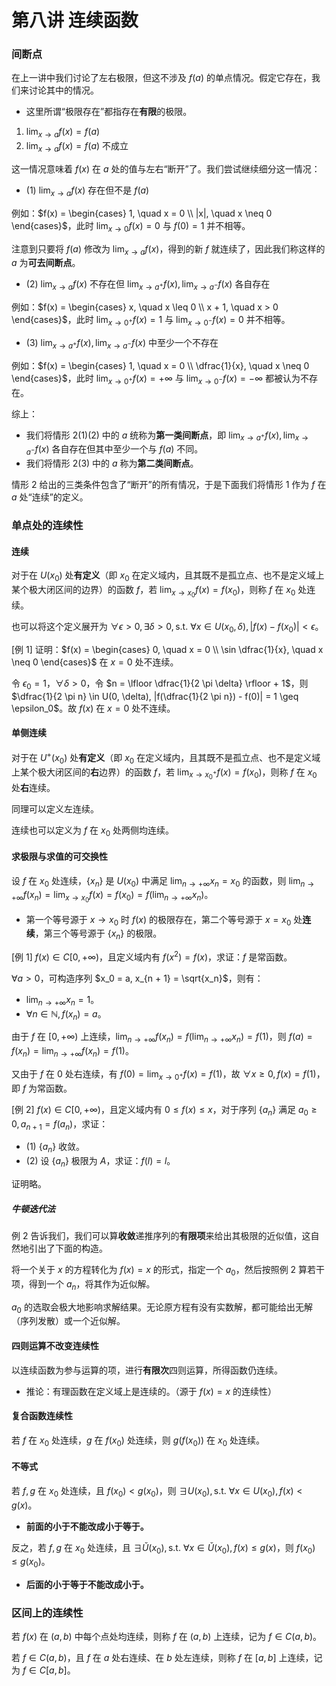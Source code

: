 # 第八讲 连续函数

### 间断点

在上一讲中我们讨论了左右极限，但这不涉及 $f(a)$ 的单点情况。假定它存在，我们来讨论其中的情况。

- 这里所谓“极限存在”都指存在**有限**的极限。

1. $\displaystyle\lim_{x \to a} f(x) = f(a)$
2. $\displaystyle\lim_{x \to a} f(x) = f(a)$ 不成立

这一情况意味着 $f(x)$ 在 $a$ 处的值与左右“断开”了。我们尝试继续细分这一情况：

- (1) $\displaystyle\lim_{x \to a} f(x)$ 存在但不是 $f(a)$

例如：$f(x) = \begin{cases} 1, \quad x = 0 \\ |x|, \quad x \neq 0 \end{cases}$，此时 $\displaystyle\lim_{x \to 0} f(x) = 0$ 与 $f(0) = 1$ 并不相等。

注意到只要将 $f(a)$ 修改为 $\displaystyle\lim_{x \to a} f(x)$，得到的新 $f$ 就连续了，因此我们称这样的 $a$ 为**可去间断点**。

- (2) $\displaystyle\lim_{x \to a} f(x)$ 不存在但 $\displaystyle\lim_{x \to a^+} f(x), \lim_{x \to a^-} f(x)$ 各自存在

例如：$f(x) = \begin{cases} x, \quad x \leq 0 \\ x + 1, \quad x > 0 \end{cases}$，此时 $\displaystyle\lim_{x \to 0^+} f(x) = 1$ 与 $\displaystyle\lim_{x \to 0^-} f(x) = 0$ 并不相等。

- (3) $\displaystyle\lim_{x \to a^+} f(x), \lim_{x \to a^-} f(x)$ 中至少一个不存在

例如：$f(x) = \begin{cases} 1, \quad x = 0 \\ \dfrac{1}{x}, \quad x \neq 0 \end{cases}$，此时 $\displaystyle\lim_{x \to 0^+} f(x) = +\infty$ 与 $\displaystyle\lim_{x \to 0^-} f(x) = -\infty$ 都被认为不存在。

综上：

- 我们将情形 2(1)(2) 中的 $a$ 统称为**第一类间断点**，即 $\displaystyle\lim_{x \to a^+} f(x), \lim_{x \to a^-} f(x)$ 各自存在但其中至少一个与 $f(a)$ 不同。
- 我们将情形 2(3) 中的 $a$ 称为**第二类间断点**。

情形 2 给出的三类条件包含了“断开”的所有情况，于是下面我们将情形 1 作为 $f$ 在 $a$ 处“连续”的定义。

### 单点处的连续性

#### 连续

对于在 $U(x_0)$ 处**有定义**（即 $x_0$ 在定义域内，且其既不是孤立点、也不是定义域上某个极大闭区间的边界）的函数 $f$，若 $\displaystyle\lim_{x \to x_0} f(x) = f(x_0)$，则称 $f$ 在 $x_0$ 处连续。

也可以将这个定义展开为 $\forall \epsilon > 0, \exists \delta > 0, \text{s.t. } \forall x \in U(x_0, \delta), |f(x) - f(x_0)| < \epsilon$。

[例 1] 证明：$f(x) = \begin{cases} 0, \quad x = 0 \\ \sin \dfrac{1}{x}, \quad x \neq 0 \end{cases}$ 在 $x = 0$ 处不连续。

令 $\epsilon_0 = 1$，$\forall \delta > 0$，令 $n = \lfloor \dfrac{1}{2 \pi \delta} \rfloor + 1$，则 $\dfrac{1}{2 \pi n} \in U(0, \delta), |f(\dfrac{1}{2 \pi n}) - f(0)| = 1 \geq \epsilon_0$。故 $f(x)$ 在 $x = 0$ 处不连续。

#### 单侧连续

对于在 $U^+(x_0)$ 处**有定义**（即 $x_0$ 在定义域内，且其既不是孤立点、也不是定义域上某个极大闭区间的**右**边界）的函数 $f$，若 $\displaystyle\lim_{x \to x_0^+} f(x) = f(x_0)$，则称 $f$ 在 $x_0$ 处**右**连续。

同理可以定义左连续。

连续也可以定义为 $f$ 在 $x_0$ 处两侧均连续。

#### 求极限与求值的可交换性

设 $f$ 在 $x_0$ 处连续，$\{x_n\}$ 是 $U(x_0)$ 中满足 $\displaystyle\lim_{n \to +\infty} x_n = x_0$ 的函数，则 $\displaystyle\lim_{n \to +\infty} f(x_n) = \lim_{x \to x_0} f(x) = f(x_0) = f(\lim_{n \to +\infty} x_n)$。

- 第一个等号源于 $x \to x_0$ 时 $f(x)$ 的极限存在，第二个等号源于 $x = x_0$ 处**连续**，第三个等号源于 $\{x_n\}$ 的极限。

[例 1] $f(x) \in C[0, +\infty)$，且定义域内有 $f(x^2) = f(x)$，求证：$f$ 是常函数。

$\forall a > 0$，可构造序列 $x_0 = a, x_{n + 1} = \sqrt{x_n}$，则有：

- $\displaystyle\lim_{n \to +\infty} x_n = 1$。
- $\forall n \in \mathbb{N}, f(x_n) = a$。

由于 $f$ 在 $[0, +\infty)$ 上连续，$\displaystyle\lim_{n \to +\infty} f(x_n) = f(\lim_{n \to +\infty} x_n) = f(1)$，则 $f(a) = f(x_n) = \displaystyle\lim_{n \to +\infty} f(x_n) = f(1)$。

又由于 $f$ 在 $0$ 处右连续，有 $f(0) = \displaystyle\lim_{x \to 0^+} f(x) = f(1)$，故 $\forall x \geq 0, f(x) = f(1)$，即 $f$ 为常函数。

[例 2] $f(x) \in C[0, +\infty)$，且定义域内有 $0 \leq f(x) \leq x$，对于序列 $\{a_n\}$ 满足 $a_0 \geq 0, a_{n + 1} = f(a_n)$，求证：

- (1) $\{a_n\}$ 收敛。
- (2) 设 $\{a_n\}$ 极限为 $A$，求证：$f(l) = l$。

证明略。

##### 牛顿迭代法

例 2 告诉我们，我们可以算**收敛**递推序列的**有限项**来给出其极限的近似值，这自然地引出了下面的构造。

将一个关于 $x$ 的方程转化为 $f(x) = x$ 的形式，指定一个 $a_0$，然后按照例 2 算若干项，得到一个 $a_n$，将其作为近似解。

$a_0$ 的选取会极大地影响求解结果。无论原方程有没有实数解，都可能给出无解（序列发散）或一个近似解。

#### 四则运算不改变连续性

以连续函数为参与运算的项，进行**有限次**四则运算，所得函数仍连续。

- 推论：有理函数在定义域上是连续的。（源于 $f(x) = x$ 的连续性）

#### 复合函数连续性

若 $f$ 在 $x_0$ 处连续，$g$ 在 $f(x_0)$ 处连续，则 $g(f(x_0))$ 在 $x_0$ 处连续。

#### 不等式

若 $f, g$ 在 $x_0$ 处连续，且 $f(x_0) < g(x_0)$，则 $\exists U(x_0), \text{s.t. } \forall x \in U(x_0), f(x) < g(x)$。

- **前面的小于不能改成小于等于。**

反之，若 $f, g$ 在 $x_0$ 处连续，且 $\exists \check{U}(x_0), \text{s.t. } \forall x \in \check{U}(x_0), f(x) \leq g(x)$，则 $f(x_0) \leq g(x_0)$。

- **后面的小于等于不能改成小于。**

### 区间上的连续性

若 $f(x)$ 在 $(a, b)$ 中每个点处均连续，则称 $f$ 在 $(a, b)$ 上连续，记为 $f \in C(a, b)$。

若 $f \in C(a, b)$，且 $f$ 在 $a$ 处右连续、在 $b$ 处左连续，则称 $f$ 在 $[a, b]$ 上连续，记为 $f \in C[a, b]$。